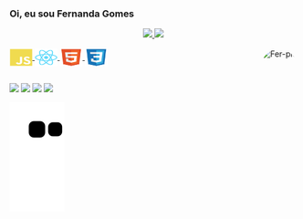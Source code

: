 ### Oi, eu sou Fernanda Gomes
<div align="center">
  <a href="https://github.com/ferjohfer">
  <img height="200em" src="https://github-readme-stats.vercel.app/api?username=ferjohfer&show_icons=true&theme=dracula&include_all_commits=true&count_private=true"/>
  <img height="205em" src="https://github-readme-stats.vercel.app/api/top-langs/?username=ferjohfer&layout=compact&langs_count=7&theme=dracula"/>
</div>
  
<div style="display: inline_block"><br>
  <img align="center" alt="Fer-Js" height="30" width="40" src="https://raw.githubusercontent.com/devicons/devicon/master/icons/javascript/javascript-plain.svg">
  <img align="center" alt="Fer-React" height="30" width="40" src="https://raw.githubusercontent.com/devicons/devicon/master/icons/react/react-original.svg">
  <img align="center" alt="Fer-HTML" height="30" width="40" src="https://raw.githubusercontent.com/devicons/devicon/master/icons/html5/html5-original.svg">
  <img align="center" alt="Fer-CSS" height="30" width="40" src="https://raw.githubusercontent.com/devicons/devicon/master/icons/css3/css3-original.svg">
  
  <img align="right" alt="Fer-pic" height="150" style="border-radius:50px;" src="https://media.discordapp.net/attachments/807253035603460118/934988080060989440/disenchantment-clap.gif?width=676&height=676">
</div>
  
  ##
  
  <a href="https://instagram.com/itsfer" target="_blank"><img src="https://img.shields.io/badge/-Instagram-%23E4405F?style=for-the-badge&logo=instagram&logoColor=white" target="_blank"></a>
 <a href="#" target="_blank"><img src="https://img.shields.io/badge/Discord-7289DA?style=for-the-badge&logo=discord&logoColor=white" target="_blank"></a> 
  <a href = "mailto:ferjohfer@gmail.com"><img src="https://img.shields.io/badge/-Gmail-%23333?style=for-the-badge&logo=gmail&logoColor=white" target="_blank"></a>
  <a href="https://www.linkedin.com/in/fernanda-gomes-93346a1a4" target="_blank"><img src="https://img.shields.io/badge/-LinkedIn-%230077B5?style=for-the-badge&logo=linkedin&logoColor=white" target="_blank"></a> 
 
  ![Snake animation](https://github.com/ferjohfer/ferjohfer/blob/output/github-contribution-grid-snake.svg)
 
</div>

